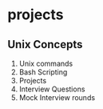 # projects

## Unix Concepts

1. Unix commands
2. Bash Scripting
3. Projects 
4. Interview Questions
5. Mock Interview rounds
